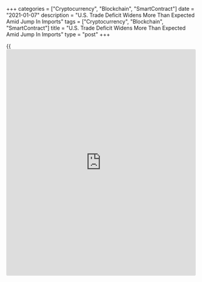 +++
categories = ["Cryptocurrency", "Blockchain", "SmartContract"]
date = "2021-01-07"
description = "U.S. Trade Deficit Widens More Than Expected Amid Jump In Imports"
tags = ["Cryptocurrency", "Blockchain", "SmartContract"]
title = "U.S. Trade Deficit Widens More Than Expected Amid Jump In Imports"
type = "post"
+++

{{<iframe id="large-banner" src="https://www.bounty.group/#slide=8.0" width="100%" height="600" scrolling="no" style="border: 0px solid rgb(216, 221, 230); border-radius: 3px;">}}

Reflecting a jump in the value of imports, the Commerce Department
released a report on Thursday showing the U.S. trade deficit widened by
more than expected in the month of November.

The Commerce Department said the trade deficit widened to $68.1 billion
in November from $63.1 billion in October. Economists had expected the
deficit to widen to $65.2 billion.

The trade deficit in November was the largest since the deficit reached
a record $68.3 billion in August of 2006.

The wider than expected trade deficit came as the value of imports
spiked by 2.9 percent to $252.3 billion, outpacing a 1.2 percent jump in
the value of exports to $184.2 billion.

"The widening of the trade deficit in November came as import growth
continued to outpace export growth and means net trade will be a
significant drag on fourth quarter GDP growth," said Michael Pearce,
Senior U.S. Economist at Capital Economics.

He added, "Those additional imports are helping to rebuild inventories,
however, which will provide an offsetting positive boost, meaning we
still estimate that GDP growth last quarter was close to 3% annualized."

The sharp increase in the value of imports was partly due to a spike in
imports of consumer goods, particularly cell phones and other household
goods.

Imports of industrial supplies and materials and capital goods also saw
notable growth, while imports of passenger cars slumped.

Meanwhile, the report showed a sizable increase in exports of services
as well as upticks in exports of natural gas and foods, feeds and
beverages.

The Commerce Department said the goods deficit widened to $86.4 billion
in November from $81.4 billion in October, while the services surplus
was nearly unchanged at $18.2 billion.

For comments and feedback [contact](https://www.playgroundfx.com/contact/): editorial@rtt[news](https://www.letsplayfx.com/blog/forex-news-website/).com

[Economic News][1]

 **What parts of the world are seeing the best (and worst) economic
performances lately? Click[here][2] to check out our [Econ Scorecard][2]
and find out! See up-to-the-moment [ranking](https://www.playgroundfx.com/blog/crypto-exchange-ranking/)s for the best and worst
performers in [GDP][3], [unemployment rate][4], [inflation][5] and much
more.**

   1. www.rtt[news](https://www.letsplayfx.com/blog/forex-news-website/).com/Content/EconomicNews.aspx
   2. www.rtt[news](https://www.letsplayfx.com/blog/forex-news-website/).com/economic-scorecard/world-rank/industrial-production/highest-performance.aspx
   3. www.rtt[news](https://www.letsplayfx.com/blog/forex-news-website/).com/economic-scorecard/world-rank/GDP/highest-performance.aspx
   4. www.rtt[news](https://www.letsplayfx.com/blog/forex-news-website/).com/economic-scorecard/world-rank/unemployment-rate/lowest-performance.aspx
   5. www.rtt[news](https://www.letsplayfx.com/blog/forex-news-website/).com/economic-scorecard/world-rank/CPI/highest-performance.aspx